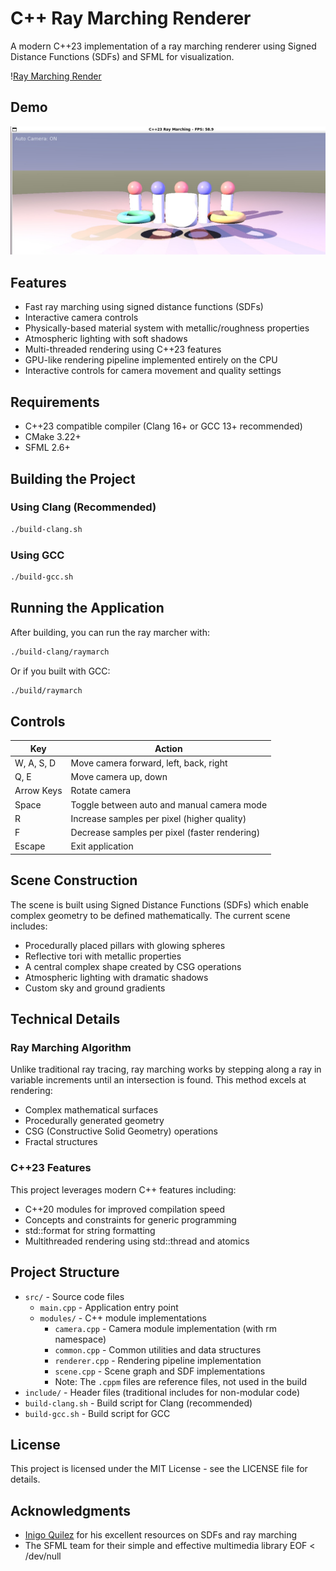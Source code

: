 # C++ Ray Marching Renderer

A modern C++23 implementation of a ray marching renderer using Signed Distance Functions (SDFs) and SFML for visualization.

\![Ray Marching Render](https://github.com/username/CppRayMarch/raw/main/screenshots/render.png)

## Demo

![Demo](resources/Demo.jpg)

## Features

- Fast ray marching using signed distance functions (SDFs)
- Interactive camera controls
- Physically-based material system with metallic/roughness properties
- Atmospheric lighting with soft shadows
- Multi-threaded rendering using C++23 features
- GPU-like rendering pipeline implemented entirely on the CPU
- Interactive controls for camera movement and quality settings

## Requirements

- C++23 compatible compiler (Clang 16+ or GCC 13+ recommended)
- CMake 3.22+
- SFML 2.6+

## Building the Project

### Using Clang (Recommended)

```bash
./build-clang.sh
```

### Using GCC

```bash
./build-gcc.sh
```

## Running the Application

After building, you can run the ray marcher with:

```bash
./build-clang/raymarch
```

Or if you built with GCC:

```bash
./build/raymarch
```

## Controls

| Key               | Action                              |
|-------------------|-------------------------------------|
| W, A, S, D        | Move camera forward, left, back, right |
| Q, E              | Move camera up, down                |
| Arrow Keys        | Rotate camera                       |
| Space             | Toggle between auto and manual camera mode |
| R                 | Increase samples per pixel (higher quality) |
| F                 | Decrease samples per pixel (faster rendering) |
| Escape            | Exit application                    |

## Scene Construction

The scene is built using Signed Distance Functions (SDFs) which enable complex geometry to be defined mathematically. The current scene includes:

- Procedurally placed pillars with glowing spheres
- Reflective tori with metallic properties
- A central complex shape created by CSG operations
- Atmospheric lighting with dramatic shadows
- Custom sky and ground gradients

## Technical Details

### Ray Marching Algorithm

Unlike traditional ray tracing, ray marching works by stepping along a ray in variable increments until an intersection is found. This method excels at rendering:

- Complex mathematical surfaces
- Procedurally generated geometry
- CSG (Constructive Solid Geometry) operations
- Fractal structures

### C++23 Features

This project leverages modern C++ features including:

- C++20 modules for improved compilation speed
- Concepts and constraints for generic programming
- std::format for string formatting
- Multithreaded rendering using std::thread and atomics

## Project Structure

- `src/` - Source code files
  - `main.cpp` - Application entry point
  - `modules/` - C++ module implementations
    - `camera.cpp` - Camera module implementation (with rm namespace)
    - `common.cpp` - Common utilities and data structures
    - `renderer.cpp` - Rendering pipeline implementation
    - `scene.cpp` - Scene graph and SDF implementations
    - Note: The `.cppm` files are reference files, not used in the build
- `include/` - Header files (traditional includes for non-modular code)
- `build-clang.sh` - Build script for Clang (recommended)
- `build-gcc.sh` - Build script for GCC

## License

This project is licensed under the MIT License - see the LICENSE file for details.

## Acknowledgments

- [Inigo Quilez](https://iquilezles.org/articles/) for his excellent resources on SDFs and ray marching
- The SFML team for their simple and effective multimedia library
EOF < /dev/null
